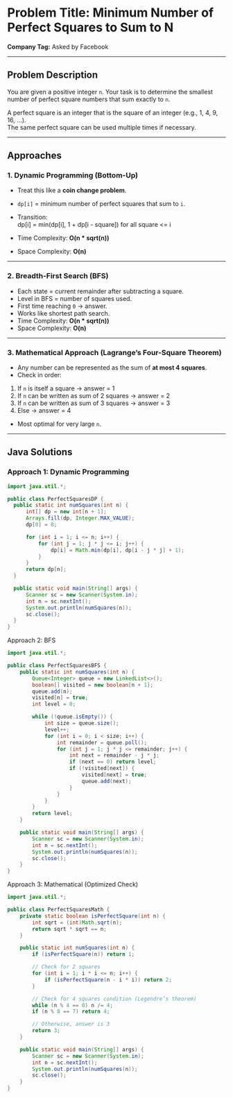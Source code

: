 # Problem Title: Minimum Number of Perfect Squares to Sum to N  

**Company Tag:** Asked by Facebook  

---

## Problem Description  
You are given a positive integer `n`. Your task is to determine the smallest number of perfect square numbers that sum exactly to `n`.  

A perfect square is an integer that is the square of an integer (e.g., 1, 4, 9, 16, ...).  
The same perfect square can be used multiple times if necessary.  

---

## Approaches  

### 1. Dynamic Programming (Bottom-Up)  
- Treat this like a **coin change problem**.  
- `dp[i]` = minimum number of perfect squares that sum to `i`.  
- Transition:  
dp[i] = min(dp[i], 1 + dp[i - square]) for all square <= i

- Time Complexity: **O(n * sqrt(n))**  
- Space Complexity: **O(n)**  

---

### 2. Breadth-First Search (BFS)  
- Each state = current remainder after subtracting a square.  
- Level in BFS = number of squares used.  
- First time reaching `0` → answer.  
- Works like shortest path search.  
- Time Complexity: **O(n * sqrt(n))**  
- Space Complexity: **O(n)**  

---

### 3. Mathematical Approach (Lagrange’s Four-Square Theorem)  
- Any number can be represented as the sum of **at most 4 squares**.  
- Check in order:  
1. If `n` is itself a square → answer = 1  
2. If `n` can be written as sum of 2 squares → answer = 2  
3. If `n` can be written as sum of 3 squares → answer = 3  
4. Else → answer = 4  
- Most optimal for very large `n`.  

---

## Java Solutions  

### Approach 1: Dynamic Programming  

```java
import java.util.*;

public class PerfectSquaresDP {
  public static int numSquares(int n) {
      int[] dp = new int[n + 1];
      Arrays.fill(dp, Integer.MAX_VALUE);
      dp[0] = 0;

      for (int i = 1; i <= n; i++) {
          for (int j = 1; j * j <= i; j++) {
              dp[i] = Math.min(dp[i], dp[i - j * j] + 1);
          }
      }
      return dp[n];
  }

  public static void main(String[] args) {
      Scanner sc = new Scanner(System.in);
      int n = sc.nextInt();
      System.out.println(numSquares(n));
      sc.close();
  }
}
```

Approach 2: BFS

```java
import java.util.*;

public class PerfectSquaresBFS {
    public static int numSquares(int n) {
        Queue<Integer> queue = new LinkedList<>();
        boolean[] visited = new boolean[n + 1];
        queue.add(n);
        visited[n] = true;
        int level = 0;

        while (!queue.isEmpty()) {
            int size = queue.size();
            level++;
            for (int i = 0; i < size; i++) {
                int remainder = queue.poll();
                for (int j = 1; j * j <= remainder; j++) {
                    int next = remainder - j * j;
                    if (next == 0) return level;
                    if (!visited[next]) {
                        visited[next] = true;
                        queue.add(next);
                    }
                }
            }
        }
        return level;
    }

    public static void main(String[] args) {
        Scanner sc = new Scanner(System.in);
        int n = sc.nextInt();
        System.out.println(numSquares(n));
        sc.close();
    }
}
```

Approach 3: Mathematical (Optimized Check)

```java
import java.util.*;

public class PerfectSquaresMath {
    private static boolean isPerfectSquare(int n) {
        int sqrt = (int)Math.sqrt(n);
        return sqrt * sqrt == n;
    }

    public static int numSquares(int n) {
        if (isPerfectSquare(n)) return 1;

        // Check for 2 squares
        for (int i = 1; i * i <= n; i++) {
            if (isPerfectSquare(n - i * i)) return 2;
        }

        // Check for 4 squares condition (Legendre’s theorem)
        while (n % 4 == 0) n /= 4;
        if (n % 8 == 7) return 4;

        // Otherwise, answer is 3
        return 3;
    }

    public static void main(String[] args) {
        Scanner sc = new Scanner(System.in);
        int n = sc.nextInt();
        System.out.println(numSquares(n));
        sc.close();
    }
}